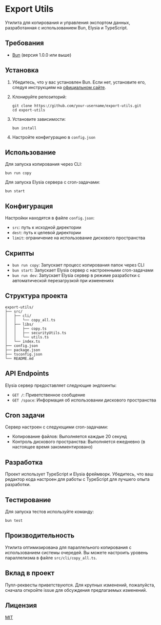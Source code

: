 # Export Utils

Утилита для копирования и управления экспортом данных, разработанная с использованием Bun, Elysia и TypeScript.

## Требования

- [Bun](https://bun.sh/) (версия 1.0.0 или выше)

## Установка

1. Убедитесь, что у вас установлен Bun. Если нет, установите его, следуя инструкциям на [официальном сайте](https://bun.sh/).

2. Клонируйте репозиторий:
   ```
   git clone https://github.com/your-username/export-utils.git
   cd export-utils
   ```

3. Установите зависимости:
   ```
   bun install
   ```

4. Настройте конфигурацию в `config.json`

## Использование

Для запуска копирования через CLI:

```
bun run copy
```

Для запуска Elysia сервера с cron-задачами:

```
bun start
```

## Конфигурация

Настройки находятся в файле `config.json`:

- `src`: путь к исходной директории
- `dest`: путь к целевой директории
- `limit`: ограничение на использование дискового пространства

## Скрипты

- `bun run copy`: Запускает процесс копирования папок через CLI
- `bun start`: Запускает Elysia сервер с настроенными cron-задачами
- `bun run dev`: Запускает Elysia сервер в режиме разработки с автоматической перезагрузкой при изменениях

## Структура проекта

```
export-utils/
├── src/
│   ├── cli/
│   │   └── copy_all.ts
│   ├── libs/
│   │   ├── copy.ts
│   │   ├── securityUtils.ts
│   │   └── utils.ts
│   └── index.ts
├── config.json
├── package.json
├── tsconfig.json
└── README.md
```

## API Endpoints

Elysia сервер предоставляет следующие эндпоинты:

- `GET /`: Приветственное сообщение
- `GET /space`: Информация об использовании дискового пространства

## Cron задачи

Сервер настроен с следующими cron-задачами:

- Копирование файлов: Выполняется каждые 20 секунд
- Контроль дискового пространства: Выполняется ежедневно (в настоящее время закомментировано)

## Разработка

Проект использует TypeScript и Elysia фреймворк. Убедитесь, что ваш редактор кода настроен для работы с TypeScript для лучшего опыта разработки.

## Тестирование

Для запуска тестов используйте команду:

```
bun test
```

## Производительность

Утилита оптимизирована для параллельного копирования с использованием системы очередей. Вы можете настроить уровень параллелизма в файле `src/cli/copy_all.ts`.

## Вклад в проект

Пулл-реквесты приветствуются. Для крупных изменений, пожалуйста, сначала откройте issue для обсуждения предлагаемых изменений.

## Лицензия

[MIT](https://choosealicense.com/licenses/mit/)
